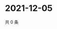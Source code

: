 # 2021-12-05

共 0 条

<!-- BEGIN WEIBO -->
<!-- 最后更新时间 Sun Dec 05 2021 23:11:40 GMT+0800 (China Standard Time) -->

<!-- END WEIBO -->
